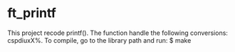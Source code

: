 # ft_printf
This project recode printf(). The function handle the following conversions: cspdiuxX%.
To compile, go to the library path and run: $ make
